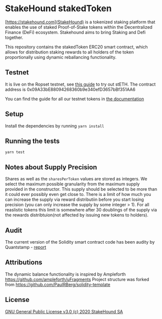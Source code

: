# StakeHound stakedToken

[https://stakehound.com](StakeHound) is a tokenized staking platform that enables the use of staked Proof-of-Stake tokens within the Decentralized Finance (DeFi) ecosystem. Stakehound aims to bring Staking and Defi together.

This repository contains the stakedToken ERC20 smart contract, which allows for distribution staking rewards to all holders of the token proportionally using dynamic reballancing functionality.

## Testnet

It is live on the Ropset testnet, see [this guide](https://stakehound.com/docs/steth-testnet-guide/) to try out stETH. The contract address is 0x09A33bE88094268360b9e340efD3657bBf351AA6

You can find the guide for all our testnet tokens in [the documentation](https://stakehound.com/faq/)

## Setup

Install the dependencies by running `yarn install`

## Running the tests

`yarn test`

## Notes about Supply Precision

Shares as well as the `sharesPerToken` values are stored as integers.
We select the maximum possible granularity from the maximum supply provided in the constructor. This supply should be selected to be more than it could ever possibly even get close to.
There is a limit of how much you can increase the supply via reward distributiin before you start losing precision (you can only increase the supply by some integer > 1).
For all reaslistic tokens this limit is somewhere after 30 doublings of the supply via the rewards distribtuion(not affected by issuing new tokens to holders).

## Audit

The current version of the Solidity smart contract code has been audity by Quantstamp - [report](audits/StakeHound-Quantstamp-audit-report.pdf)

## Attributions

The dynamic balance functionality is inspired by Ampleforth https://github.com/ampleforth/uFragments
Project structure was forked from https://github.com/PaulRBerg/solidity-template

## License

[GNU General Public License v3.0 (c) 2020 StakeHound SA](./LICENSE)
